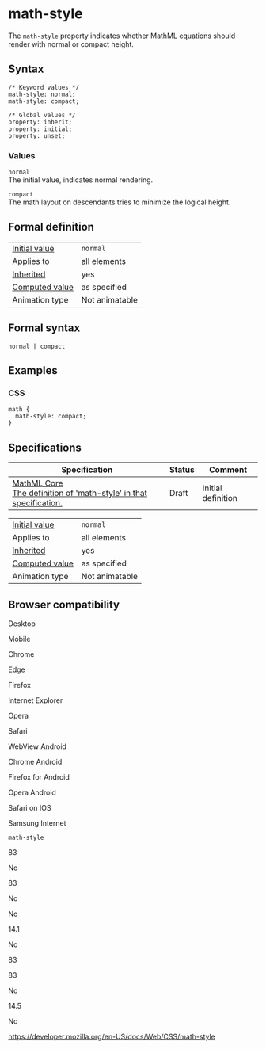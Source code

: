 # math-style

The `math-style` property indicates whether MathML equations should render with normal or compact height.

## Syntax

    /* Keyword values */
    math-style: normal;
    math-style: compact;

    /* Global values */
    property: inherit;
    property: initial;
    property: unset;

### Values

`normal`  
The initial value, indicates normal rendering.

`compact`  
The math layout on descendants tries to minimize the logical height.

## Formal definition

<table><tbody><tr class="odd"><td><a href="initial_value">Initial value</a></td><td><code>normal</code></td></tr><tr class="even"><td>Applies to</td><td>all elements</td></tr><tr class="odd"><td><a href="inheritance">Inherited</a></td><td>yes</td></tr><tr class="even"><td><a href="computed_value">Computed value</a></td><td>as specified</td></tr><tr class="odd"><td>Animation type</td><td>Not animatable</td></tr></tbody></table>

## Formal syntax

    normal | compact

## Examples

### CSS

    math {
      math-style: compact;
    }

## Specifications

<table><thead><tr class="header"><th>Specification</th><th>Status</th><th>Comment</th></tr></thead><tbody><tr class="odd"><td><a href="https://mathml-refresh.github.io/mathml-core/#the-math-style-property">MathML Core<br />
<span class="small">The definition of 'math-style' in that specification.</span></a></td><td><span class="spec-draft">Draft</span></td><td>Initial definition</td></tr></tbody></table>

<table><tbody><tr class="odd"><td><a href="initial_value">Initial value</a></td><td><code>normal</code></td></tr><tr class="even"><td>Applies to</td><td>all elements</td></tr><tr class="odd"><td><a href="inheritance">Inherited</a></td><td>yes</td></tr><tr class="even"><td><a href="computed_value">Computed value</a></td><td>as specified</td></tr><tr class="odd"><td>Animation type</td><td>Not animatable</td></tr></tbody></table>

## Browser compatibility

Desktop

Mobile

Chrome

Edge

Firefox

Internet Explorer

Opera

Safari

WebView Android

Chrome Android

Firefox for Android

Opera Android

Safari on IOS

Samsung Internet

`math-style`

83

No

83

No

No

14.1

No

83

83

No

14.5

No

<a href="https://developer.mozilla.org/en-US/docs/Web/CSS/math-style" class="_attribution-link">https://developer.mozilla.org/en-US/docs/Web/CSS/math-style</a>
